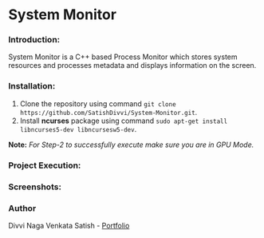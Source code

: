 # System Monitor

### Introduction:

System Monitor is a C++ based Process Monitor which stores system resources and processes metadata and displays information on the screen.

### Installation:

1. Clone the repository using command `git clone https://github.com/SatishDivvi/System-Monitor.git`.
2. Install **ncurses** package using command `sudo apt-get install libncurses5-dev libncursesw5-dev`.

**Note:** _For Step-2 to successfully execute make sure you are in GPU Mode._ 


### Project Execution:


### Screenshots:

### Author

Divvi Naga Venkata Satish - [Portfolio](https://satishdivvi.github.io)